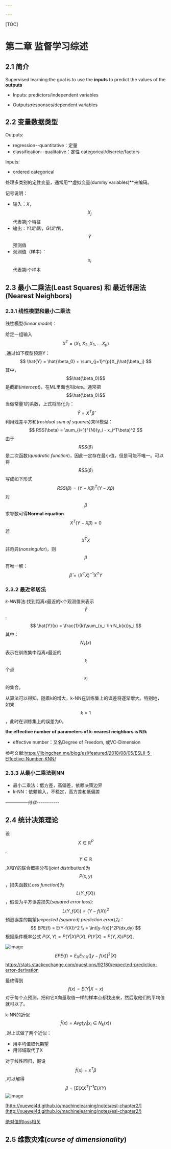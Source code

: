 ```yaml
---

---
```


[TOC]



# 第二章 监督学习综述

## 2.1 简介

Supervised learning:the goal is to use the **inputs** to predict the values of the **outputs**

- Inputs: predictors/independent variables

- Outputs:responses/dependent variables 

##  2.2 变量数据类型

Outputs:

- regression--quantitative：定量
- classification--qualitative：定性 categorical/discrete/factors

Inputs:

- ordered categorical

处理多类别的定性变量，通常用**虚拟变量(dummy variables)**来编码。


记号说明：

- 输入：*X*，$$X_{j}$$代表第j个特征
- 输出：*Y(定量)*，*G(定性)*，$$\hat{Y}$$ 预测值
- 观测值（样本）：$$x_i$$代表第i个样本

## 2.3 最小二乘法(Least Squares) 和 最近邻居法(Nearest Neighbors)

### 2.3.1 线性模型和最小二乘法

线性模型(*linear model*)：

给定一组输入$$X^T = (X_1, X_2, X_3,….X_p)$$,通过如下模型预测Y：
$$
\hat{Y} = \hat{\beta_0} + \sum_{j=1}^{p}X_j\hat{\beta_j}
$$
其中，$$\hat{\beta_0}$$是截距(*intercept*)，在ML里面也叫*bias*。通常把$$\hat{\beta_0}$$当做常量1的系数，上式将简化为：
$$
\hat{Y} = X^{T}\hat{\beta}
$$
利用残差平方和(*residual sum of squares*)来fit模型：
$$
RSS(\beta) = \sum_{i=1}^{N}(y_i - x_i^T\beta)^2
$$
由于$$RSS(\beta)$$是二次函数(*quadratic function*)，因此一定存在最小值，但是可能不唯一。可以将$$RSS(\beta)$$写成如下形式
$$
RSS(\beta) = (Y - X\beta)^T(Y - X\beta)
$$
对$$\beta$$求导数可得**Normal equation**
$$
X^T(Y - X\beta) = 0
$$
若$$X^TX$$非奇异(*nonsingular*)，则$$\beta$$有唯一解：
$$
\hat{\beta} = (X^TX)^{-1}X^TY
$$

### 2.3.2 最近邻居法

*k-NN*算法:找到距离*x*最近的k个观测值来表示$$\hat{Y}$$:
$$
\hat{Y}(x) = \frac{1}{k}\sum_{x_i \in N_k(x)}y_i
$$
其中：$$N_{k}(x)$$表示在训练集中距离$x$最近的$$k$$个点$$x_i$$的集合。

从算法可以得知，随着k的增大，k-NN在训练集上的误差将逐渐增大。特别地，如果$$k = 1$$，此时在训练集上的误差为0。

**the effective number of parameters of k-nearest neighbors is N/k**

- effective number：又名Degree of Freedom, 或VC-Dimension

参考文献:https://libingchen.me/blog/esl/featured/2018/08/05/ESLII-5-Effective-Number-KNN/

### 2.3.3 从最小二乘法到NN

- 最小二乘法：低方差，高偏差，依赖决策边界
- k-NN：依赖输入，不稳定，高方差和低偏差

*—————待续-----------*

## 2.4 统计决策理论

设$$X \in \mathbb{R}^P$$,$$Y \in \mathbb{R}$$,X和Y的联合概率分布(*joint distribution*)为$$P(x,y)$$，损失函数(*Loss function*)为$$L(Y,f(X))$$，假设为平方误差损失(*squared error loss*):
$$
L(Y,f(X)) = (Y-f(X))^2
$$
预测误差的期望(*expected (squared) prediction error*)为：
$$
EPE(f) = E(Y-f(X))^2 \\ 
        = \int[y-f(x)]^2P(dx,dy)
$$
根据条件概率公式 $P(X,Y) = P(Y|X)P(X)$, $P(Y|X) = P(Y,X)/P(X)$,

![image](./images/2.11.png)
$$
EPE(f) = E_XE_{Y|X}([y-f(x)]^2|X)
$$
https://stats.stackexchange.com/questions/92180/expected-prediction-error-derivation

最终得到
$$
f(x) = E(Y|X=x)
$$
对于每个点预测，把和它X向量取值一样的样本点都找出来，然后取他们的平均值就可以了。

k-NN的近似$$\hat{f}(x) = Avg(y_i | x_i \in N_k(x))$$,对上式做了两个近似：

- 用平均值取代期望
- 用邻域取代了X

对于线性回归，假设$$\hat{f}(x) = x^T\beta $$ ,可以解得
$$
\beta = [E(XX^T]^{-1}E(XY)
$$
![image](./images/2.16.jpg)

[http://xuewei4d.github.io/machinelearning/notes/esl-chapter2/](http://xuewei4d.github.io/machinelearning/notes/esl-chapter2/)

[绝对值的loss相关](https://math.stackexchange.com/questions/508412/optimal-solution-for-expected-absolute-loss-function)

## 2.5 维数灾难(*curse of dimensionality*)
